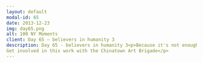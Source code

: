 ```yaml
---
layout: default
modal-id: 65
date: 2013-12-23
img: day65.png
alt: 100 NY Moments
client: Day 65 – believers in humanity 3
description: Day 65 - believers in humanity 3<p>Because it's not enough to just think critically about our art, we have to be aware of how our art can be used to displace, evict, and disempower communities that have been in neighborhoods long before we came. Whether it's our art in galleries or where we can afford to live as artists, let's be allies .. no, be better, be an advocate for building community, not displacing. 
Get involved in this work with the Chinatown Art Brigade</p>
---
```

